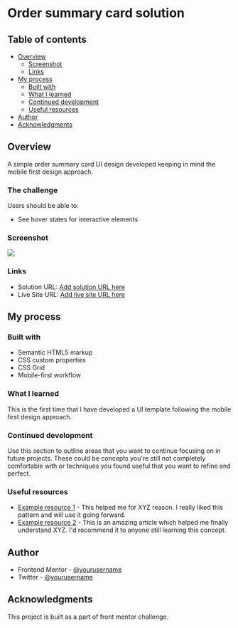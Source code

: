 # Order summary card solution

## Table of contents

- [Overview](#overview)
  - [Screenshot](#screenshot)
  - [Links](#links)
- [My process](#my-process)
  - [Built with](#built-with)
  - [What I learned](#what-i-learned)
  - [Continued development](#continued-development)
  - [Useful resources](#useful-resources)
- [Author](#author)
- [Acknowledgments](#acknowledgments)

## Overview

 A simple order summary card UI design developed keeping in mind the mobile first design approach.

### The challenge

Users should be able to:

- See hover states for interactive elements

### Screenshot

![](./screenshot.jpg)

### Links

- Solution URL: [Add solution URL here](#https://your-solution-url.com)
- Live Site URL: [Add live site URL here](#https://your-live-site-url.com)

## My process

### Built with

- Semantic HTML5 markup
- CSS custom properties
- CSS Grid
- Mobile-first workflow

### What I learned

This is the first time that I have developed a UI template following the mobile first design approach.

### Continued development

Use this section to outline areas that you want to continue focusing on in future projects. These could be concepts you're still not completely comfortable with or techniques you found useful that you want to refine and perfect.

### Useful resources

- [Example resource 1](#https://www.example.com) - This helped me for XYZ reason. I really liked this pattern and will use it going forward.
- [Example resource 2](#https://www.example.com) - This is an amazing article which helped me finally understand XYZ. I'd recommend it to anyone still learning this concept.

## Author

- Frontend Mentor - [@yourusername](https://www.frontendmentor.io/profile/yourusername)
- Twitter - [@yourusername](https://www.twitter.com/yourusername)

## Acknowledgments

This project is built as a part of front mentor challenge.

